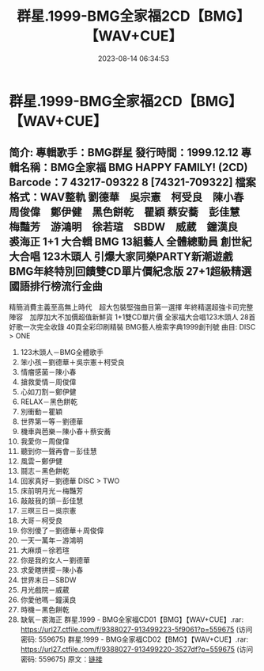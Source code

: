 ﻿---
title: 群星.1999-BMG全家福2CD【BMG】【WAV+CUE】
date: 2023-08-14 06:34:53
categories: WAV车载音乐、镜像
tags: 华语中文
---
# 群星.1999-BMG全家福2CD【BMG】【WAV+CUE】

简介:
專輯歌手：BMG群星
發行時間：1999.12.12
專輯名稱：BMG全家福 BMG HAPPY FAMILY! (2CD)
Barcode：7 43217-09322 8 [74321-709322]
檔案格式：WAV整軌
劉德華　吳宗憲　柯受良　陳小春　周俊偉　鄭伊健　黑色餅乾　瞿穎
蔡安蕎　彭佳慧　梅豔芳　游鴻明　徐若瑄　SBDW　威葳　鐘漢良　裘海正
1+1
大合輯
BMG 13組藝人
全體總動員
創世紀大合唱
123木頭人
引爆大家同樂PARTY新潮遊戲
BMG年終特別回饋雙CD單片價紀念版
27+1超級精選國語排行榜流行金曲
------------------------------------------------------
精簡消費主義至高無上時代　超大包裝堅強曲目第一選擇
年終精選超強卡司完整陣容　加厚加大不加價超值新鮮貨
1+1雙CD單片價
全家福大合唱123木頭人
28首好歌一次完全收錄
40頁全彩印刷精裝
BMG藝人檢索字典1999創刊號
曲目:
DISC > ONE
01. 123木頭人－BMG全體歌手
02. 笨小孩－劉德華＋吳宗憲＋柯受良
03. 情瘤感菌－陳小春
04. 搶救愛情－周俊偉
05. 心如刀割－鄭伊健
06. RELAX－黑色餅乾
07. 別衝動－瞿穎
08. 世界第一等－劉德華
09. 機車與芭樂－陳小春＋蔡安蕎
10. 我愛你－周俊偉
11. 聽到你一聲再會－彭佳慧
12. 風雲－鄭伊健
13. 鬪志－黑色餅乾
14. 回家真好－劉德華
DISC > TWO
01. 床前明月光－梅豔芳
02. 敲敲我的頭－彭佳慧
03. 三暝三日－吳宗憲
04. 大哥－柯受良
05. 你別傻了－劉德華＋周俊偉
06. 一天一萬年－游鴻明
07. 大麻煩－徐若瑄
08. 你是我的女人－劉德華
09. 求愛瞎拼摸－陳小春
10. 世界末日－SBDW
11. 月光戲院－威葳
12. 你愛他嗎－鐘漢良
13. 時機－黑色餅乾
14. 缺氧－裘海正
群星.1999 - BMG全家福CD01【BMG】【WAV+CUE】.rar: https://url27.ctfile.com/f/9388027-913499223-5f9061?p=559675
(访问密码: 559675)
群星.1999 - BMG全家福CD02【BMG】【WAV+CUE】.rar: https://url27.ctfile.com/f/9388027-913499220-3527df?p=559675
(访问密码: 559675)
原文：[链接](https://blog.sina.com.cn/s/blog_1647c7e7601031335.html)